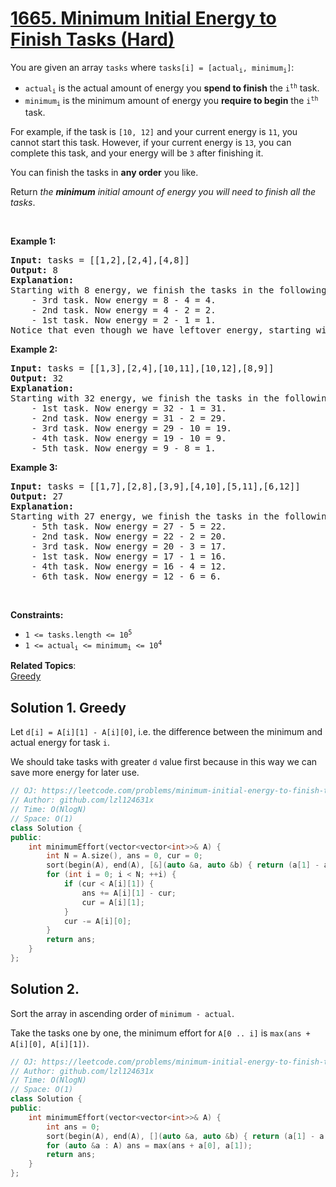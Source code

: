 # [1665. Minimum Initial Energy to Finish Tasks (Hard)](https://leetcode.com/problems/minimum-initial-energy-to-finish-tasks/)

<p>You are given an array <code>tasks</code> where <code>tasks[i] = [actual<sub>i</sub>, minimum<sub>i</sub>]</code>:</p>

<ul>
	<li><code>actual<sub>i</sub></code> is the actual amount of energy you <strong>spend to finish</strong> the <code>i<sup>th</sup></code> task.</li>
	<li><code>minimum<sub>i</sub></code> is the minimum amount of energy you <strong>require to begin</strong> the <code>i<sup>th</sup></code> task.</li>
</ul>

<p>For example, if the task is <code>[10, 12]</code> and your current energy is <code>11</code>, you cannot start this task. However, if your current energy is <code>13</code>, you can complete this task, and your energy will be <code>3</code> after finishing it.</p>

<p>You can finish the tasks in <strong>any order</strong> you like.</p>

<p>Return <em>the <strong>minimum</strong> initial amount of energy you will need</em> <em>to finish all the tasks</em>.</p>

<p>&nbsp;</p>
<p><strong>Example 1:</strong></p>

<pre><strong>Input:</strong> tasks = [[1,2],[2,4],[4,8]]
<strong>Output:</strong> 8
<strong>Explanation:</strong>
Starting with 8 energy, we finish the tasks in the following order:
    - 3rd task. Now energy = 8 - 4 = 4.
    - 2nd task. Now energy = 4 - 2 = 2.
    - 1st task. Now energy = 2 - 1 = 1.
Notice that even though we have leftover energy, starting with 7 energy does not work because we cannot do the 3rd task.</pre>

<p><strong>Example 2:</strong></p>

<pre><strong>Input:</strong> tasks = [[1,3],[2,4],[10,11],[10,12],[8,9]]
<strong>Output:</strong> 32
<strong>Explanation:</strong>
Starting with 32 energy, we finish the tasks in the following order:
    - 1st task. Now energy = 32 - 1 = 31.
    - 2nd task. Now energy = 31 - 2 = 29.
    - 3rd task. Now energy = 29 - 10 = 19.
    - 4th task. Now energy = 19 - 10 = 9.
    - 5th task. Now energy = 9 - 8 = 1.</pre>

<p><strong>Example 3:</strong></p>

<pre><strong>Input:</strong> tasks = [[1,7],[2,8],[3,9],[4,10],[5,11],[6,12]]
<strong>Output:</strong> 27
<strong>Explanation:</strong>
Starting with 27 energy, we finish the tasks in the following order:
    - 5th task. Now energy = 27 - 5 = 22.
    - 2nd task. Now energy = 22 - 2 = 20.
    - 3rd task. Now energy = 20 - 3 = 17.
    - 1st task. Now energy = 17 - 1 = 16.
    - 4th task. Now energy = 16 - 4 = 12.
    - 6th task. Now energy = 12 - 6 = 6.
</pre>

<p>&nbsp;</p>
<p><strong>Constraints:</strong></p>

<ul>
	<li><code>1 &lt;= tasks.length &lt;= 10<sup>5</sup></code></li>
	<li><code>1 &lt;= actual<sub>​i</sub>&nbsp;&lt;= minimum<sub>i</sub>&nbsp;&lt;= 10<sup>4</sup></code></li>
</ul>


**Related Topics**:  
[Greedy](https://leetcode.com/tag/greedy/)

## Solution 1. Greedy

Let `d[i] = A[i][1] - A[i][0]`, i.e. the difference between the minimum and actual energy for task `i`.

We should take tasks with greater `d` value first because in this way we can save more energy for later use.

```cpp
// OJ: https://leetcode.com/problems/minimum-initial-energy-to-finish-tasks/
// Author: github.com/lzl124631x
// Time: O(NlogN)
// Space: O(1)
class Solution {
public:
    int minimumEffort(vector<vector<int>>& A) {
        int N = A.size(), ans = 0, cur = 0;
        sort(begin(A), end(A), [&](auto &a, auto &b) { return (a[1] - a[0]) > (b[1] - b[0]); });
        for (int i = 0; i < N; ++i) {
            if (cur < A[i][1]) {
                ans += A[i][1] - cur;
                cur = A[i][1];
            }
            cur -= A[i][0];
        }
        return ans;
    }
};
```

## Solution 2.

Sort the array in ascending order of `minimum - actual`.

Take the tasks one by one, the minimum effort for `A[0 .. i]` is `max(ans + A[i][0], A[i][1])`.

```cpp
// OJ: https://leetcode.com/problems/minimum-initial-energy-to-finish-tasks/
// Author: github.com/lzl124631x
// Time: O(NlogN)
// Space: O(1)
class Solution {
public:
    int minimumEffort(vector<vector<int>>& A) {
        int ans = 0;
        sort(begin(A), end(A), [](auto &a, auto &b) { return (a[1] - a[0]) < (b[1] - b[0]); });
        for (auto &a : A) ans = max(ans + a[0], a[1]);
        return ans;
    }
};
```